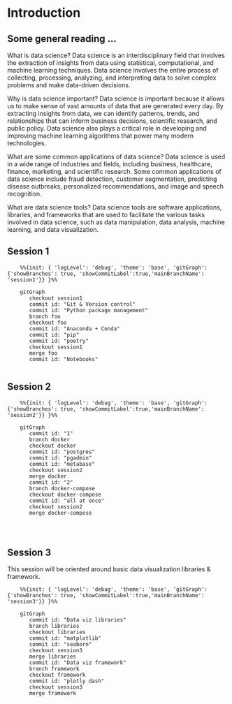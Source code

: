 # Introduction
## Some general reading ...

What is data science?
Data science is an interdisciplinary field that involves the extraction of insights from data using statistical, computational, and machine learning techniques. Data science involves the entire process of collecting, processing, analyzing, and interpreting data to solve complex problems and make data-driven decisions.

Why is data science important?
Data science is important because it allows us to make sense of vast amounts of data that are generated every day. By extracting insights from data, we can identify patterns, trends, and relationships that can inform business decisions, scientific research, and public policy. Data science also plays a critical role in developing and improving machine learning algorithms that power many modern technologies.

What are some common applications of data science?
Data science is used in a wide range of industries and fields, including business, healthcare, finance, marketing, and scientific research. Some common applications of data science include fraud detection, customer segmentation, predicting disease outbreaks, personalized recommendations, and image and speech recognition.

What are data science tools?
Data science tools are software applications, libraries, and frameworks that are used to facilitate the various tasks involved in data science, such as data manipulation, data analysis, machine learning, and data visualization.





## Session 1
``` mermaid
    %%{init: { 'logLevel': 'debug', 'theme': 'base', 'gitGraph': {'showBranches': true, 'showCommitLabel':true,'mainBranchName': 'session1'}} }%%

    gitGraph
       checkout session1
       commit id: "Git & Version control"
       commit id: "Python package management"
       branch foo
       checkout foo
       commit id: "Anaconda + Conda"
       commit id: "pip"
       commit id: "poetry"
       checkout session1
       merge foo
       commit id: "Notebooks"
       
```

## Session 2

``` mermaid
    %%{init: { 'logLevel': 'debug', 'theme': 'base', 'gitGraph': {'showBranches': true, 'showCommitLabel':true,'mainBranchName': 'session2'}} }%%

    gitGraph
       commit id: "1"
       branch docker
       checkout docker
       commit id: "postgres"
       commit id: "pgadmin"
       commit id: "metabase"
       checkout session2
       merge docker
       commit id: "2"
       branch docker-compose
       checkout docker-compose
       commit id: "all at once"
       checkout session2
       merge docker-compose
       
 
       
```



## Session 3
This session will be oriented around basic data visualization libraries & framework.

``` mermaid
    %%{init: { 'logLevel': 'debug', 'theme': 'base', 'gitGraph': {'showBranches': true, 'showCommitLabel':true,'mainBranchName': 'session3'}} }%%

    gitGraph
       commit id: "Data viz libraries"
       branch libraries
       checkout libraries
       commit id: "matplotlib"
       commit id: "seaborn"
       checkout session3
       merge libraries
       commit id: "Data viz framework"
       branch framework
       checkout framework
       commit id: "plotly dash"
       checkout session3
       merge framework
       
 
       
```
